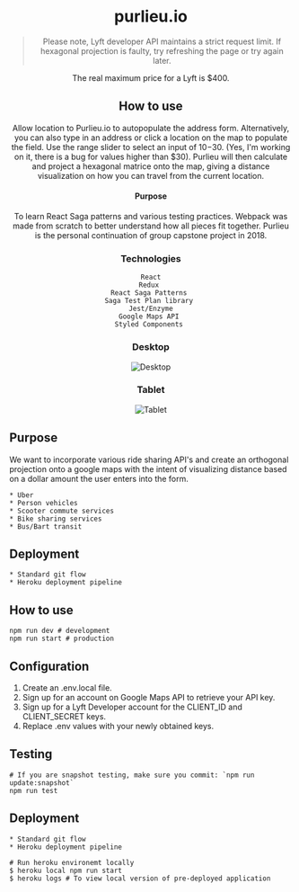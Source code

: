 <div align="center">

# purlieu.io

> Please note, Lyft developer API maintains a strict request limit. If hexagonal projection is faulty, try refreshing the page or try again later. 


The real maximum price for a Lyft is $400.   

## How to use
Allow location to Purlieu.io to autopopulate the address form. Alternatively, you can also type in an address or click a location on the map to populate the field. Use the range slider to select an input of $10-$30. (Yes, I'm working on it, there is a bug for values higher than $30).  Purlieu will then calculate and project a hexagonal matrice onto the map, giving a distance visualization on how you can travel from the current location.  

#### Purpose
To learn React Saga patterns and various testing practices. Webpack was made from scratch to better understand how all pieces fit together.  Purlieu is the personal continuation of group capstone project in 2018.  

### Technologies 

```
React
Redux 
React Saga Patterns 
Saga Test Plan library 
Jest/Enzyme
Google Maps API 
Styled Components 
```


### Desktop
![Desktop](https://i.imgur.com/qBRKmHe.jpg)


### Tablet

![Tablet](https://i.imgur.com/vMoQwB8.png)

</div>

## Purpose
We want to incorporate various ride sharing API's and create an orthogonal projection onto a google maps with the intent of visualizing distance based on a dollar amount the user enters into the form. 

```
* Uber 
* Person vehicles
* Scooter commute services
* Bike sharing services
* Bus/Bart transit
```

## Deployment 
```
* Standard git flow 
* Heroku deployment pipeline 
```

## How to use
```
npm run dev # development 
npm run start # production 
```

## Configuration
1. Create an .env.local file.
2. Sign up for an account on Google Maps API to retrieve your API key.
3. Sign up for a Lyft Developer account for the CLIENT_ID and CLIENT_SECRET keys.
4. Replace .env values with your newly obtained keys.

## Testing 
```
# If you are snapshot testing, make sure you commit: `npm run update:snapshot`
npm run test 
```

## Deployment 
```
* Standard git flow 
* Heroku deployment pipeline 

# Run heroku environemt locally 
$ heroku local npm run start
$ heroku logs # To view local version of pre-deployed application 
```
